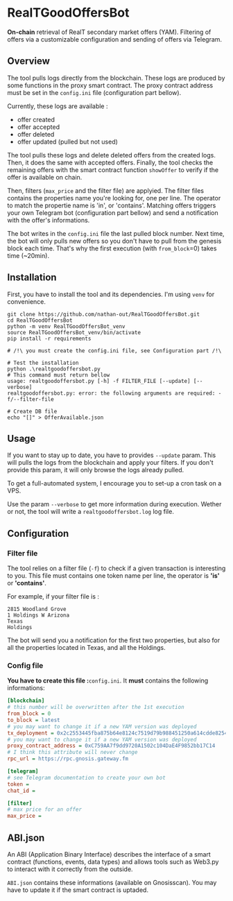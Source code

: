 # RealTGoodOffersBot

**On-chain** retrieval of RealT secondary market offers (YAM). Filtering of offers via a customizable configuration and sending of offers via Telegram.

## Overview

The tool pulls logs directly from the blockchain. These logs are produced by some functions in the proxy smart contract. The proxy contract address must be set in the `config.ini` file (configuration part bellow). 

Currently, these logs are available : 

- offer created
- offer accepted
- offer deleted
- offer updated (pulled but not used)

The tool pulls these logs and delete deleted offers from the created logs. Then, it does the same with accepted offers. Finally, the tool checks the remaining offers with the smart contract function `showOffer` to verify if the offer is available on chain. 

Then, filters (`max_price` and the filter file) are applyied. The filter files contains the properties name you're looking for, one per line. The operator to match the propertie name is 'in', or 'contains'. Matching offers triggers your own Telegram bot (configuration part bellow) and send a notification with the offer's informations.

The bot writes in the `config.ini` file the last pulled block number. Next time, the bot will only pulls new offers so you don't have to pull from the genesis block each time. That's why the first execution (with `from_block`=0) takes time (~20min).

## Installation

First, you have to install the tool and its dependencies. I'm using `venv` for convenience.

```
git clone https://github.com/nathan-out/RealTGoodOffersBot.git
cd RealTGoodOffersBot
python -m venv RealTGoodOffersBot_venv
source RealTGoodOffersBot_venv/bin/activate
pip install -r requirements

# /!\ you must create the config.ini file, see Configuration part /!\ 

# Test the installation
python .\realtgoodoffersbot.py
# This command must return bellow
usage: realtgoodoffersbot.py [-h] -f FILTER_FILE [--update] [--verbose]
realtgoodoffersbot.py: error: the following arguments are required: -f/--filter-file

# Create DB file
echo "[]" > OfferAvailable.json
```

## Usage

If you want to stay up to date, you have to provides `--update` param. This will pulls the logs from the blockchain and apply your filters. If you don't provide this param, it will only browse the logs already pulled.

To get a full-automated system, I encourage you to set-up a cron task on a VPS.

Use the param `--verbose` to get more information during execution. Wether or not, the tool will write a `realtgoodoffersbot.log` log file.

## Configuration

### Filter file

The tool relies on a filter file (`-f`) to check if a given transaction is interesting to you. This file must contains one token name per line, the operator is **'is'** or **'contains'**. 

For example, if your filter file is :

```
2815 Woodland Grove
1 Holdings W Arizona
Texas
Holdings
```

The bot will send you a notification for the first two properties, but also for all the properties located in Texas, and all the Holdings.

### Config file

**You have to create this file :**`config.ini`. It **must** contains the following informations:

```ini
[blockchain]
# this number will be overwritten after the 1st execution
from_block = 0
to_block = latest
# you may want to change it if a new YAM version was deployed
tx_deployment = 0x2c2553445fba875b64e8124c7519d79b988451250a614cdde825463922e536b0
# you may want to change it if a new YAM version was deployed
proxy_contract_address = 0xC759AA7f9dd9720A1502c104DaE4F9852bb17C14
# I think this attribute will never change
rpc_url = https://rpc.gnosis.gateway.fm

[telegram]
# see Telegram documentation to create your own bot
token = 
chat_id = 

[filter]
# max price for an offer
max_price = 
```

## ABI.json

An ABI (Application Binary Interface) describes the interface of a smart contract (functions, events, data types) and allows tools such as Web3.py to interact with it correctly from the outside.

`ABI.json` contains these informations (available on Gnosisscan). You may have to update it if the smart contract is uptaded.